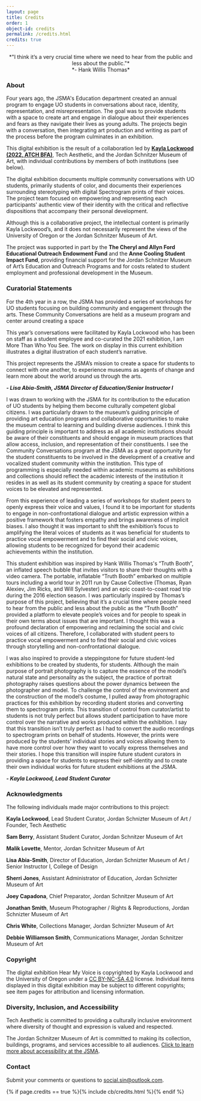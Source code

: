 ```yaml
---
layout: page
title: Credits 
order: 1
object-id: credits
permalink: /credits.html
credits: true
---
```


<!-- {% include feature/nav-menu.html sections="About; Curatorial Statements; Acknowledgments; Copyright; Diversity, Inclusion, and Accessibility; Contact" %} -->

<div align="center">*"I think it’s a very crucial time where we need to hear from the public and less about the public."*</div>

<div align="center">*- Hank Willis Thomas*</div>

### About
Four years ago, the JSMA's Education department created an annual program to engage UO students in conversations about race, identity, representation, and misrepresentation. The goal was to provide students with a space to create art and engage in dialogue about their experiences and fears as they navigate their lives as young adults. The projects begin with a conversation, then integrating art production and writing as part of the process before the program culminates in an exhibition.

This digital exhibition is the result of a collaboration led by [**Kayla Lockwood (2022, ATCH BFA)**](https://www.social-sin.com/), Tech Aesthetic, and the Jordan Schnitzer Museum of Art, with individual contributions by members of both institutions (see below).

The digital exhibition documents multiple community conversations with UO students, primarily students of color, and documents their experiences surrounding stereotyping with digital Spectrogram prints of their voices. The project team focused on empowering and representing each participants' authentic view of their identity with the critical and reflective dispositions that accompany their personal development.

Although this is a collaborative project, the intellectual content is primarily Kayla Lockwood’s, and it does not necessarily represent the views of the University of Oregon or the Jordan Schnitzer Museum of Art.

The project was supported in part by the **The Cheryl and Allyn Ford Educational Outreach Endowment Fund** and the **Anne Cooling Student Impact Fund**, providing financial support for the Jordan Schnitzer Museum of Art’s Education and Outreach Programs and for costs related to student employment and professional development in the Museum.

### Curatorial Statements
For the 4th year in a row, the JSMA has provided a series of workshops for UO students focusing on building community and engagement through the arts. These Community Conversations are held as a museum program and center around creating a space  

This year’s conversations were facilitated by Kayla Lockwood who has been on staff as a student employee and co-curated the 2021 exhibition, I am More Than Who You See.  The work on display in this current exhibition illustrates a digital illustration of each student’s narrative. 

This project represents the JSMA’s mission to create a space for students to connect with one another, to experience museums as agents of change and learn more about the world around us through the arts.

***- Lisa Abia-Smith, JSMA Director of Education/Senior Instructor I***

I was drawn to working with the JSMA for its contribution to the education of UO students by helping them become culturally competent global citizens. I was particularly drawn to the museum’s guiding principle of providing art education programs and collaborative opportunities to make the museum central to learning and building diverse audiences. I think this guiding principle is important to address as all academic institutions should be aware of their constituents and should engage in museum practices that allow access, inclusion, and representation of their constituents.  I see the Community Conversations program at the JSMA as a great opportunity for the student constituents to be involved in the development of a creative and vocalized student community within the institution. This type of programming is especially needed within academic museums as exhibitions and collections should reflect the academic interests of the institution it resides in as well as its student community by creating a space for student voices to be elevated and represented.

From this experience of leading a series of workshops for student peers to openly express their voice and values, I found it to be important for students to engage in non-confrontational dialogue and artistic expression within a positive framework that fosters empathy and brings awareness of implicit biases. I also thought it was important to shift the exhibition’s focus to amplifying the literal voices of students as it was beneficial for students to practice vocal empowerment and to find their social and civic voices, allowing students to be recognized for beyond their academic achievements within the institution. 

This student exhibition was inspired by Hank Willis Thomas's “Truth Booth”, an inflated speech bubble that invites visitors to share their thoughts with a video camera. The portable, inflatable “Truth Booth” embarked on multiple tours including a world tour in 2011 run by Cause Collective (Thomas, Ryan Alexiev, Jim Ricks, and Will Sylvester) and an epic coast-to-coast road trip during the 2016 election season. I was particularly inspired by Thomas’s purpose of this project, believing that it’s a crucial time where people need to hear from the public and less about the public as the “Truth Booth” provided a platform to elevate people’s voices and for people to speak in their own terms about issues that are important. I thought this was a profound declaration of empowering and reclaiming the social and civic voices of all citizens. Therefore, I collaborated with student peers to practice vocal empowerment and to find their social and civic voices through storytelling and non-confrontational dialogue. 

I was also inspired to provide a steppingstone for future student-led exhibitions to be created by students, for students. Although the main purpose of portrait photography is to capture the essence of the model’s natural state and personality as the subject, the practice of portrait photography raises questions about the power dynamics between the photographer and model. To challenge the control of the environment and the construction of the model’s costume, I pulled away from photographic practices for this exhibition by recording student stories and converting them to spectrogram prints. This transition of control from curator/artist to students is not truly perfect but allows student participation to have more control over the narrative and works produced within the exhibition. I say that this transition isn’t truly perfect as I had to convert the audio recordings to spectrogram prints on behalf of students. However, the prints were produced by the students’ individual stories and voices allowing them to have more control over how they want to vocally express themselves and their stories. I hope this transition will inspire future student curators in providing a space for students to express their self-identity and to create their own individual works for future student exhibitions at the JSMA. 

***- Kayla Lockwood, Lead Student Curator***

### Acknowledgments
The following individuals made major contributions to this project:

**Kayla Lockwood**, Lead Student Curator, Jordan Schnizter Museum of Art / Founder, Tech Aesthetic

**Sam Berry**, Assistant Student Curator, Jordan Schnitzer Museum of Art

**Malik Lovette**, Mentor, Jordan Schnitzer Museum of Art

**Lisa Abia-Smith**, Director of Education, Jordan Schnizter Museum of Art / Senior Instructor I, College of Design

**Sherri Jones**, Assistant Administrator of Education, Jordan Schnizter Museum of Art

**Joey Capadona**, Chief Preparator, Jordan Schnitzer Museum of Art

**Jonathan Smith**, Museum Photographer / Rights & Reproductions, Jordan Schnizter Museum of Art

**Chris White**, Collections Manager, Jordan Schnizter Museum of Art

**Debbie Williamson Smith**, Communications Manager, Jordan Schnitzer Museum of Art

### Copyright
The digital exhibition Hear My Voice is copyrighted by Kayla Lockwood and the University of Oregon under a [CC BY-NC-SA 4.0](https://creativecommons.org/licenses/by-nc-sa/4.0/) license. Individual items displayed in this digital exhibition may be subject to different copyrights; see item pages for attribution and licensing information.

### Diversity, Inclusion, and Accessibility
Tech Aesthetic is committed to providing a culturally inclusive environment where diversity of thought and expression is valued and respected.

The Jordan Schnitzer Museum of Art is committed to making its collection, buildings, programs, and services accessible to all audiences. [Click to learn more about accessibility at the JSMA](https://jsma.uoregon.edu/Accessibility).

### Contact
Submit your comments or questions to [social.sin@outlook.com](mailto:social.sin@outlook.com).

{% if page.credits == true %}{% include cb/credits.html %}{% endif %}



 




